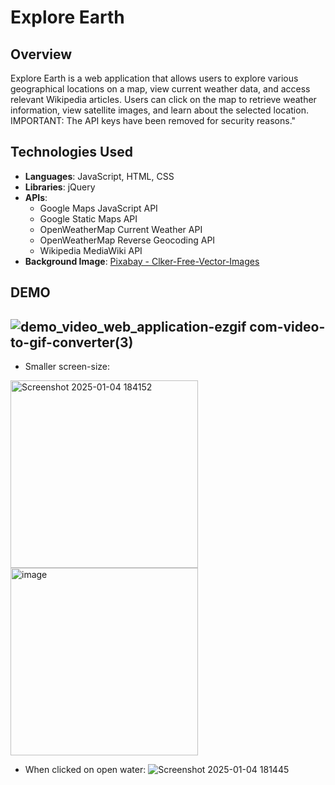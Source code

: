 # Explore Earth

## Overview
Explore Earth is a web application that allows users to explore various geographical locations on a map, view current weather data, and access relevant Wikipedia articles. Users can click on the map to retrieve weather information, view satellite images, and learn about the selected location.
IMPORTANT: The API keys have been removed for security reasons."

## Technologies Used
- **Languages**: JavaScript, HTML, CSS
- **Libraries**: jQuery
- **APIs**:
  - Google Maps JavaScript API
  - Google Static Maps API
  - OpenWeatherMap Current Weather API
  - OpenWeatherMap Reverse Geocoding API
  - Wikipedia MediaWiki API
- **Background Image**: [Pixabay - Clker-Free-Vector-Images](https://pixabay.com/vectors/sky-clouds-mountains-blue-34536/)

## DEMO
![demo_video_web_application-ezgif com-video-to-gif-converter(3)](https://github.com/user-attachments/assets/bfb8951a-73d7-4cc3-ac95-d44794752084)
-
- Smaller screen-size:
<img src="https://github.com/user-attachments/assets/7ce4efd8-f747-4807-9615-d25349ff82d4" alt="Screenshot 2025-01-04 184152" width="300">
<img src="https://github.com/user-attachments/assets/89658e0e-c839-4446-a453-0175d8c5c26f" alt="image" width="300">


- When clicked on open water:
![Screenshot 2025-01-04 181445](https://github.com/user-attachments/assets/ed6c04a7-4653-4b3b-a9b5-622c73a0f55a)
